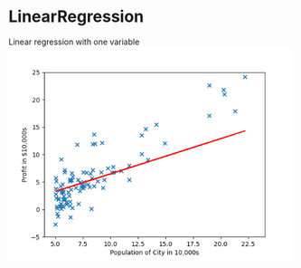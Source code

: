 # LinearRegression
Linear regression with one variable
![image](https://github.com/ablazeTang/LinearRegression/blob/master/ex1plot.png)
